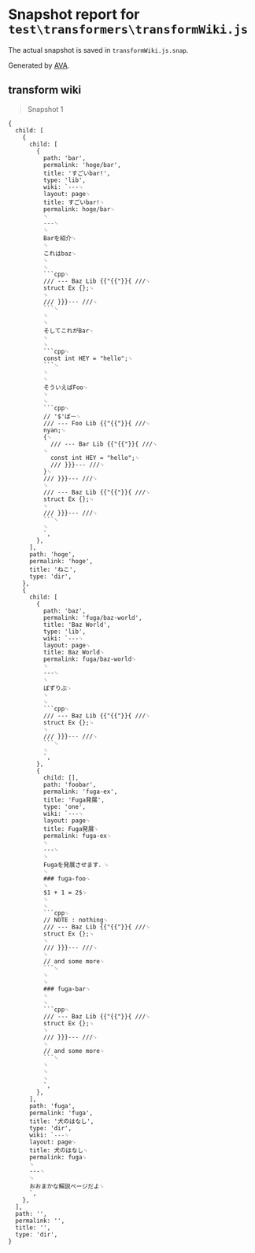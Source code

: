 # Snapshot report for `test\transformers\transformWiki.js`

The actual snapshot is saved in `transformWiki.js.snap`.

Generated by [AVA](https://ava.li).

## transform wiki

> Snapshot 1

    {
      child: [
        {
          child: [
            {
              path: 'bar',
              permalink: 'hoge/bar',
              title: 'すごいbar!',
              type: 'lib',
              wiki: `---␊
              layout: page␊
              title: すごいbar!␊
              permalink: hoge/bar␊
              ␊
              ---␊
              ␊
              Barを紹介␊
              ␊
              これはbaz␊
              ␊
              ␊
              ```cpp␊
              /// --- Baz Lib {{"{{"}}{ ///␊
              struct Ex {};␊
              ␊
              /// }}}--- ///␊
              ```␊
              ␊
              ␊
              そしてこれがBar␊
              ␊
              ␊
              ```cpp␊
              const int HEY = "hello";␊
              ```␊
              ␊
              ␊
              そういえばFoo␊
              ␊
              ␊
              ```cpp␊
              // '$'ばー␊
              /// --- Foo Lib {{"{{"}}{ ///␊
              nyan;␊
              {␊
                /// --- Bar Lib {{"{{"}}{ ///␊
              ␊
                const int HEY = "hello";␊
                /// }}}--- ///␊
              }␊
              /// }}}--- ///␊
              ␊
              /// --- Baz Lib {{"{{"}}{ ///␊
              struct Ex {};␊
              ␊
              /// }}}--- ///␊
              ```␊
              ␊
              `,
            },
          ],
          path: 'hoge',
          permalink: 'hoge',
          title: 'ねこ',
          type: 'dir',
        },
        {
          child: [
            {
              path: 'baz',
              permalink: 'fuga/baz-world',
              title: 'Baz World',
              type: 'lib',
              wiki: `---␊
              layout: page␊
              title: Baz World␊
              permalink: fuga/baz-world␊
              ␊
              ---␊
              ␊
              ばずりぶ␊
              ␊
              ␊
              ```cpp␊
              /// --- Baz Lib {{"{{"}}{ ///␊
              struct Ex {};␊
              ␊
              /// }}}--- ///␊
              ```␊
              ␊
              `,
            },
            {
              child: [],
              path: 'foobar',
              permalink: 'fuga-ex',
              title: 'Fuga発展',
              type: 'one',
              wiki: `---␊
              layout: page␊
              title: Fuga発展␊
              permalink: fuga-ex␊
              ␊
              ---␊
              ␊
              Fugaを発展させます．␊
              ␊
              ### fuga-foo␊
              ␊
              $1 + 1 = 2$␊
              ␊
              ␊
              ```cpp␊
              // NOTE : nothing␊
              /// --- Baz Lib {{"{{"}}{ ///␊
              struct Ex {};␊
              ␊
              /// }}}--- ///␊
              ␊
              // and some more␊
              ```␊
              ␊
              ␊
              ### fuga-bar␊
              ␊
              ␊
              ```cpp␊
              /// --- Baz Lib {{"{{"}}{ ///␊
              struct Ex {};␊
              ␊
              /// }}}--- ///␊
              ␊
              // and some more␊
              ```␊
              ␊
              ␊
              ␊
              `,
            },
          ],
          path: 'fuga',
          permalink: 'fuga',
          title: '犬のはなし',
          type: 'dir',
          wiki: `---␊
          layout: page␊
          title: 犬のはなし␊
          permalink: fuga␊
          ␊
          ---␊
          ␊
          おおまかな解説ページだよ␊
          `,
        },
      ],
      path: '',
      permalink: '',
      title: '',
      type: 'dir',
    }
